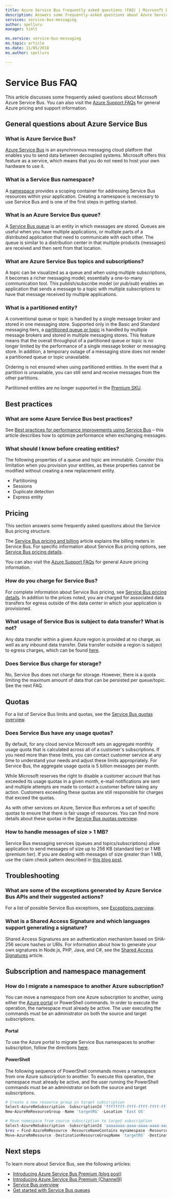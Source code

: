 ```yaml
---
title: Azure Service Bus frequently asked questions (FAQ) | Microsoft Docs
description: Answers some frequently-asked questions about Azure Service Bus.
services: service-bus-messaging
author: spelluru
manager: timlt

ms.service: service-bus-messaging
ms.topic: article
ms.date: 11/05/2018
ms.author: spelluru

---
```

# Service Bus FAQ

This article discusses some frequently asked questions about Microsoft Azure Service Bus. You can also visit the [Azure Support FAQs](https://azure.microsoft.com/support/faq/) for general Azure pricing and support information.

## General questions about Azure Service Bus
### What is Azure Service Bus?
[Azure Service Bus](service-bus-messaging-overview.md) is an asynchronous messaging cloud platform that enables you to send data between decoupled systems. Microsoft offers this feature as a service, which means that you do not need to host your own hardware to use it.

### What is a Service Bus namespace?
A [namespace](service-bus-create-namespace-portal.md) provides a scoping container for addressing Service Bus resources within your application. Creating a namespace is necessary to use Service Bus and is one of the first steps in getting started.

### What is an Azure Service Bus queue?
A [Service Bus queue](service-bus-queues-topics-subscriptions.md) is an entity in which messages are stored. Queues are useful when you have multiple applications, or multiple parts of a distributed application that need to communicate with each other. The queue is similar to a distribution center in that multiple products (messages) are received and then sent from that location.

### What are Azure Service Bus topics and subscriptions?
A topic can be visualized as a queue and when using multiple subscriptions, it becomes a richer messaging model; essentially a one-to-many communication tool. This publish/subscribe model (or *pub/sub*) enables an application that sends a message to a topic with multiple subscriptions to have that message received by multiple applications.

### What is a partitioned entity?
A conventional queue or topic is handled by a single message broker and stored in one messaging store. Supported only in the Basic and Standard messaging tiers, a [partitioned queue or topic](service-bus-partitioning.md) is handled by multiple message brokers and stored in multiple messaging stores. This feature means that the overall throughput of a partitioned queue or topic is no longer limited by the performance of a single message broker or messaging store. In addition, a temporary outage of a messaging store does not render a partitioned queue or topic unavailable.

Ordering is not ensured when using partitioned entities. In the event that a partition is unavailable, you can still send and receive messages from the other partitions.

 Partitioned entities are no longer supported in the [Premium SKU](service-bus-premium-messaging.md). 

## Best practices
### What are some Azure Service Bus best practices?
See [Best practices for performance improvements using Service Bus][Best practices for performance improvements using Service Bus] – this article describes how to optimize performance when exchanging messages.

### What should I know before creating entities?
The following properties of a queue and topic are immutable. Consider this limitation when you provision your entities, as these properties cannot be modified without creating a new replacement entity.

* Partitioning
* Sessions
* Duplicate detection
* Express entity

## Pricing
This section answers some frequently asked questions about the Service Bus pricing structure.

The [Service Bus pricing and billing](service-bus-pricing-billing.md) article explains the billing meters in Service Bus. For specific information about Service Bus pricing options, see [Service Bus pricing details](https://azure.microsoft.com/pricing/details/service-bus/).

You can also visit the [Azure Support FAQs](https://azure.microsoft.com/support/faq/) for general Azure pricing information. 

### How do you charge for Service Bus?
For complete information about Service Bus pricing, see [Service Bus pricing details][Pricing overview]. In addition to the prices noted, you are charged for associated data transfers for egress outside of the data center in which your application is provisioned.

### What usage of Service Bus is subject to data transfer? What is not?
Any data transfer within a given Azure region is provided at no charge, as well as any inbound data transfer. Data transfer outside a region is subject to egress charges, which can be found [here](https://azure.microsoft.com/pricing/details/bandwidth/).

### Does Service Bus charge for storage?
No, Service Bus does not charge for storage. However, there is a quota limiting the maximum amount of data that can be persisted per queue/topic. See the next FAQ.

## Quotas

For a list of Service Bus limits and quotas, see the [Service Bus quotas overview][Quotas overview].

### Does Service Bus have any usage quotas?
By default, for any cloud service Microsoft sets an aggregate monthly usage quota that is calculated across all of a customer's subscriptions. If you need more than these limits, you can contact customer service at any time to understand your needs and adjust these limits appropriately. For Service Bus, the aggregate usage quota is 5 billion messages per month.

While Microsoft reserves the right to disable a customer account that has exceeded its usage quotas in a given month, e-mail notifications are sent and multiple attempts are made to contact a customer before taking any action. Customers exceeding these quotas are still responsible for charges that exceed the quotas.

As with other services on Azure, Service Bus enforces a set of specific quotas to ensure that there is fair usage of resources. You can find more details about these quotas in the [Service Bus quotas overview][Quotas overview].

### How to handle messages of size > 1 MB?
Service Bus messaging services (queues and topics/subscriptions) allow application to send messages of size up to 256 KB (standard tier) or 1 MB (premium tier). If you are dealing with messages of size greater than 1 MB, use the claim check pattern described in [this blog post](https://www.serverless360.com/blog/deal-with-large-service-bus-messages-using-claim-check-pattern).

## Troubleshooting
### What are some of the exceptions generated by Azure Service Bus APIs and their suggested actions?
For a list of possible Service Bus exceptions, see [Exceptions overview][Exceptions overview].

### What is a Shared Access Signature and which languages support generating a signature?
Shared Access Signatures are an authentication mechanism based on SHA-256 secure hashes or URIs. For information about how to generate your own signatures in Node.js, PHP, Java, and C\#, see the [Shared Access Signatures][Shared Access Signatures] article.

## Subscription and namespace management
### How do I migrate a namespace to another Azure subscription?

You can move a namespace from one Azure subscription to another, using either the [Azure portal](https://portal.azure.com) or PowerShell commands. In order to execute the operation, the namespace must already be active. The user executing the commands must be an administrator on both the source and target subscriptions.

#### Portal

To use the Azure portal to migrate Service Bus namespaces to another subscription, follow the directions [here](../azure-resource-manager/resource-group-move-resources.md#use-portal). 

#### PowerShell

The following sequence of PowerShell commands moves a namespace from one Azure subscription to another. To execute this operation, the namespace must already be active, and the user running the PowerShell commands must be an administrator on both the source and target subscriptions.

```powershell
# Create a new resource group in target subscription
Select-AzureRmSubscription -SubscriptionId 'ffffffff-ffff-ffff-ffff-ffffffffffff'
New-AzureRmResourceGroup -Name 'targetRG' -Location 'East US'

# Move namespace from source subscription to target subscription
Select-AzureRmSubscription -SubscriptionId 'aaaaaaaa-aaaa-aaaa-aaaa-aaaaaaaaaaaa'
$res = Find-AzureRmResource -ResourceNameContains mynamespace -ResourceType 'Microsoft.ServiceBus/namespaces'
Move-AzureRmResource -DestinationResourceGroupName 'targetRG' -DestinationSubscriptionId 'ffffffff-ffff-ffff-ffff-ffffffffffff' -ResourceId $res.ResourceId
```

## Next steps
To learn more about Service Bus, see the following articles:

* [Introducing Azure Service Bus Premium (blog post)](https://azure.microsoft.com/blog/introducing-azure-service-bus-premium-messaging/)
* [Introducing Azure Service Bus Premium (Channel9)](https://channel9.msdn.com/Blogs/Subscribe/Introducing-Azure-Service-Bus-Premium-Messaging)
* [Service Bus overview](service-bus-messaging-overview.md)
* [Get started with Service Bus queues](service-bus-dotnet-get-started-with-queues.md)

[Best practices for performance improvements using Service Bus]: service-bus-performance-improvements.md
[Best practices for insulating applications against Service Bus outages and disasters]: service-bus-outages-disasters.md
[Pricing overview]: https://azure.microsoft.com/pricing/details/service-bus/
[Quotas overview]: service-bus-quotas.md
[Exceptions overview]: service-bus-messaging-exceptions.md
[Shared Access Signatures]: service-bus-sas.md
